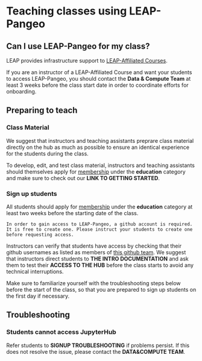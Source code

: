 # Teaching classes using LEAP-Pangeo

## Can I use LEAP-Pangeo for my class?

LEAP provides infrastructure support to [LEAP-Affiliated Courses](https://leap.columbia.edu/education/education-curriculum/). 

If you are an instructor of a LEAP-Affiliated Course and want your students to access LEAP-Pangeo, you should contact the **Data & Compute Team** at least 3 weeks before the class start date in order to coordinate efforts for onboarding.

## Preparing to teach 

### Class Material

We suggest that instructors and teaching assistants preprare class material directly on the hub as much as possible to ensure an identical experience for the students during the class. 

To develop, edit, and test class material, instructors and teaching assistants should themselves apply for [membership](https://forms.gle/RpeaMZh5btTdZtzu8) under the **education** category and make sure to check out our **LINK TO GETTING STARTED**.

### Sign up students

All students should apply for [membership](https://forms.gle/RpeaMZh5btTdZtzu8) under the **education** category at least two weeks before the starting date of the class.

```{important}
In order to gain access to LEAP-Pangeo, a github account is required. It is free to create one. Please instruct your students to create one before requesting access. 
```

Instructors can verify that students have access by checking that their github usernames as listed as members of [this github team](https://github.com/orgs/leap-stc/teams/leap-pangeo-base-access). We suggest that instructors direct students to **THE INTRO DOCUMENTATION** and ask them to test their **ACCESS TO THE HUB** before the class starts to avoid any technical interruptions.

Make sure to familiarize yourself with the troubleshooting steps below before the start of the class, so that you are prepared to sign up students on the first day if necessary.

## Troubleshooting

### Students cannot access JupyterHub

Refer students to **SIGNUP TROUBLESHOOTING** if problems persist. If this does not resolve the issue, please contact the **DATA&COMPUTE TEAM**. 